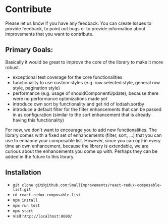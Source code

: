# Contribute

Please let us know if you have any feedback. You can create Issues to provide feedback, to point out bugs or to provide information about improvements that you want to contribute.

## Primary Goals:

Basically it would be great to improve the core of the library to make it more robust.

* exceptional test coverage for the core functionalities
* functionality to use custom styles (e.g. row selected style, general row style, pagination style)
* performance (e.g. usage of shouldComponentUpdate), because there were no performance optimizations made yet
* introduce own sort by functionality and get rid of lodash.sortby
* introduce a default filter for the filter enhancements that can be passed in as configuration (similar to the sort enhancement that is already having this functionality)

For now, we don't want to encourage you to add new functionalities. The library comes with a fixed set of enhancements (filter, sort, ...) that you can use to enhance your composable list. However, since you can opt-in every time an own enhancement, because the library is extendable, we are curious about the enhancements you come up with. Perhaps they can be added in the future to this library.

## Installation

* `git clone git@github.com:SmallImprovements/react-redux-composable-list.git`
* `cd react-redux-composable-list`
* `npm install`
* `npm run test`
* `npm start`
* visit `http://localhost:8080/`
